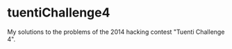 tuentiChallenge4
================

My solutions to the problems of the 2014 hacking contest "Tuenti Challenge 4". 
